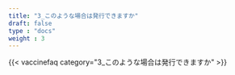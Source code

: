 ```yaml
---
title: "3_このような場合は発行できますか"
draft: false
type : "docs"
weight : 3
---
```


{{< vaccinefaq category="3_このような場合は発行できますか" >}}